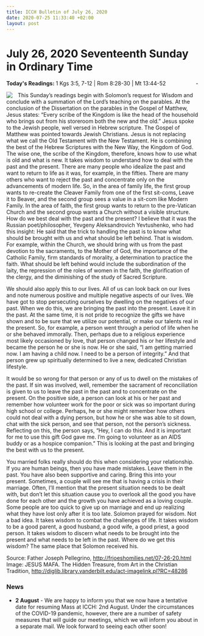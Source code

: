 ```yaml
---
title: ICCH Bulletin of July 26, 2020
date: 2020-07-25 11:33:40 +02:00
layout: post
---
```


# July 26, 2020 Seventeenth Sunday in Ordinary Time
<span style="float: right"><em>-</em></span>
**Today's Readings:** 1 Kgs 3:5, 7-12 | Rom 8:28-30 | Mt 13:44-52


<img style="float: left; margin-right: 1em;" src="http://diglib.library.vanderbilt.edu/cdri/jpeg/Mafa017.jpg">

This Sunday’s readings begin with Solomon’s request for Wisdom and conclude with a summation of the Lord’s teaching on the parables. 
At the conclusion of the Dissertation on the parables in the Gospel of Matthew, Jesus states: “Every scribe of the Kingdom is like the head of the household who brings out from his storeroom both the new and the old.” Jesus spoke to the Jewish people, well versed in Hebrew scripture. The Gospel of Matthew was pointed towards Jewish Christians. Jesus is not replacing what we call the Old Testament with the New Testament. He is combining the best of the Hebrew Scriptures with the New Way, the Kingdom of God. The wise one, the scribe of the Kingdom, therefore, knows how to use what is old and what is new.
It takes wisdom to understand how to deal with the past and the present. There are many people who idealize the past and want to return to life as it was, for example, in the fifties. There are many others who want to reject the past and concentrate only on the advancements of modern life. So, in the area of family life, the first group wants to re-create the Cleaver Family from one of the first sit-coms, Leave it to Beaver, and the second group sees a value in a sit-com like Modern Family. In the area of faith, the first group wants to return to the pre-Vatican Church and the second group wants a Church without a visible structure.
How do we best deal with the past and the present? I believe that it was the Russian poet/philosopher, Yevgeny Aleksandrovich Yevtushenko, who had this insight: He said that the trick to handling the past is to know what should be brought with us and what should be left behind. That is wisdom. For example, within the Church, we should bring with us from the past devotion to the sacraments, to the Mother of God, the importance of the Catholic Family, firm standards of morality, a determination to practice the faith. What should be left behind would include the subordination of the laity, the repression of the roles of women in the faith, the glorification of the clergy, and the diminishing of the study of Sacred Scripture.

We should also apply this to our lives. All of us can look back on our lives and note numerous positive and multiple negative aspects of our lives. We have got to stop persecuting ourselves by dwelling on the negatives of our past. When we do this, we are bringing the past into the present. Leave it in the past. At the same time, it is not pride to recognize the gifts we have shown and to be sure that we utilize our potential, or make our talents real in the present.
So, for example, a person went through a period of life when he or she behaved immorally. Then, perhaps due to a religious experience most likely occasioned by love, that person changed his or her lifestyle and became the person he or she is now. He or she said, “I am getting married now. I am having a child now. I need to be a person of integrity.” And that person grew up spiritually determined to live a new, dedicated Christian lifestyle.

It would be so wrong for that person or any of us to dwell on the mistakes of the past. If sin was involved, well, remember the sacrament of reconciliation is given to us to leave the past in the past and to concentrate on the present. On the positive side, a person can look at his or her past and remember how volunteer work for the poor or sick was so important during high school or college. Perhaps, he or she might remember how others could not deal with a dying person, but how he or she was able to sit down, chat with the sick person, and see that person, not the person’s sickness. Reflecting on this, the person says, “Hey, I can do this. And it is important for me to use this gift God gave me. I’m going to volunteer as an AIDS buddy or as a hospice companion.” This is looking at the past and bringing the best with us to the present.

You married folks really should do this when considering your relationship. If you are human beings, then you have made mistakes. Leave them in the past. You have also been supportive and caring. Bring this into your present. Sometimes, a couple will see me that is having a crisis in their marriage. Often, I’ll mention that the present situation needs to be dealt with, but don’t let this situation cause you to overlook all the good you have done for each other and the growth you have achieved as a loving couple. Some people are too quick to give up on marriage and end up realizing what they have lost only after it is too late. 
Solomon prayed for wisdom. Not a bad idea. It takes wisdom to combat the challenges of life. It takes wisdom to be a good parent, a good husband, a good wife, a good priest, a good person. It takes wisdom to discern what needs to be brought into the present and what needs to be left in the past.
Where do we get this wisdom? The same place that Solomon received his.

Source: Father Joseph Pellegrino, http://frjoeshomilies.net/07-26-20.html 
Image: JESUS MAFA. The Hidden Treasure, from Art in the Christian Tradition,
http://diglib.library.vanderbilt.edu/act-imagelink.pl?RC=48286

### News 

* **2 August** - We are happy to inform you that we now have a tentative date for resuming Mass at ICCH: 2nd August. Under the circumstances of the COVID-19 pandemic, however, there are a number of safety measures that will guide our meetings, which we will inform you about in a separate mail. We look forward to seeing each other soon!
